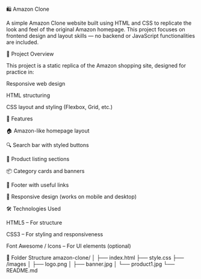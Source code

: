 🛍️ Amazon Clone

A simple Amazon Clone website built using HTML and CSS to replicate the look and feel of the original Amazon homepage.
This project focuses on frontend design and layout skills — no backend or JavaScript functionalities are included.

🚀 Project Overview

This project is a static replica of the Amazon shopping site, designed for practice in:

Responsive web design

HTML structuring

CSS layout and styling (Flexbox, Grid, etc.)

🧠 Features

🏠 Amazon-like homepage layout

🔍 Search bar with styled buttons

🧾 Product listing sections

📦 Category cards and banners

👣 Footer with useful links

📱 Responsive design (works on mobile and desktop)

🛠️ Technologies Used

HTML5 – For structure

CSS3 – For styling and responsiveness

Font Awesome / Icons – For UI elements (optional)

📂 Folder Structure
amazon-clone/
│
├── index.html
├── style.css
├── /images
│   ├── logo.png
│   ├── banner.jpg
│   └── product1.jpg
└── README.md
